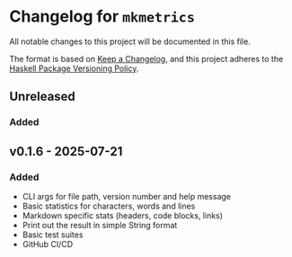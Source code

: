# Changelog for `mkmetrics`

All notable changes to this project will be documented in this file.

The format is based on [Keep a Changelog](https://keepachangelog.com/en/1.0.0/),
and this project adheres to the
[Haskell Package Versioning Policy](https://pvp.haskell.org/).

## Unreleased

### Added

## v0.1.6 - 2025-07-21

### Added

- CLI args for file path, version number and help message
- Basic statistics for characters, words and lines
- Markdown specific stats (headers, code blocks, links)
- Print out the result in simple String format
- Basic test suites
- GitHub CI/CD

